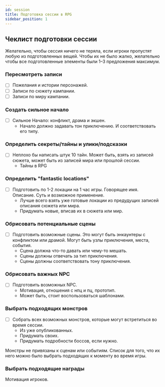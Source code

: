 ```yaml
---
id: session
title: Подготовка сессии в RPG
sidebar_position: 1
---
```



## Чеклист подготовки сессии

Желательно, чтобы сессия ничего не теряла, если игроки пропустят любую из подготовленных вещей. Чтобы их не было жалко, желательно чтобы все подготовленные элементы были 1–3 предложения максимум.

### Пересмотреть записи

- [ ] Пожелания и истории персонажей.
- [ ] Записи по сюжету кампании.
- [ ] Записи по миру кампании.

### Создать сильное начало

- [ ] Сильное Начало: конфликт, драма и экшен.
  - Начало должно задавать тон приключению. И соответствовать его типу.

### Определить секреты/тайны и улики/подсказки

- [ ] Неплохо бы написать штук 10 тайн. Может быть, взять из записей сюжета, может быть из записей мира или прошлой сессии.
  - Тайны в RPG

### Определить "fantastic locations"

- [ ] Подготовить по 1-2 локации на 1 час игры. Говорящее имя. Описание. Суть и возможное применение. 
  - Лучше всего взять уже готовые локации из предудущих записей описания сюжета или мира.
  - Придумать новые, вписав их в сюжета или мир.

### Обрисовать потенциальные сцены

- [ ] Подготовить возможные сцены. Это могут быть энкаунтеры с конфликтом или драмой. Могут быть узлы приключения, места, события. 
  - Сцена должна что-то давать или чему-то мешать.
  - Сцены должны отвечать за тип приключения.
  - Сцены должны соответствовать тону приключения.

### Обрисовать важных NPC

- [ ] Подготовить возможных NPC.
  - Мотивация, отношения с нпц и пц, прототип.
  - Может быть, стоит воспользоваться шаблонами.

### Выбрать подходящих монстров

- [ ] Собрать всех возможных монстров, которые могут встретиться во время сессии.
  - Из уже опубликованных.
  - Придумать своих.
  - Придумать подробности боссов, если нужно.

Монстры не привязаны к сценам или событиям. Список для того, что их него можно было выбрать подходящих к моменту во время игры.

### Выбрать подходящие награды

Мотивация игроков.
